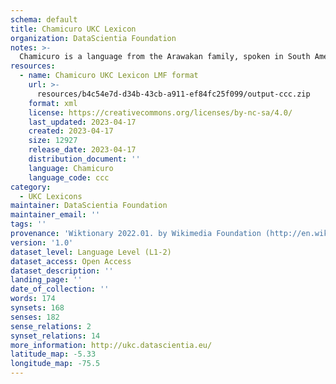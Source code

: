 ```yaml
---
schema: default
title: Chamicuro UKC Lexicon
organization: DataScientia Foundation
notes: >-
  Chamicuro is a language from the Arawakan family, spoken in South America. The UKC Lexicon of Chamicuro is represented as a lexico-semantic network. It consists of words, word senses, synsets, as well as sense-level and synset-level relationships.
resources:
  - name: Chamicuro UKC Lexicon LMF format
    url: >-
      resources/b4c54e7d-d34b-43cb-a911-ef84fc25f099/output-ccc.zip
    format: xml
    license: https://creativecommons.org/licenses/by-nc-sa/4.0/
    last_updated: 2023-04-17
    created: 2023-04-17
    size: 12927
    release_date: 2023-04-17
    distribution_document: ''
    language: Chamicuro
    language_code: ccc
category:
  - UKC Lexicons
maintainer: DataScientia Foundation
maintainer_email: ''
tags: ''
provenance: 'Wiktionary 2022.01. by Wikimedia Foundation (http://en.wiktionary.org); CogNet 2.1 by Khuyagbaatar Batsuren, National University of Mongolia (http://cognet.ukc.disi.unitn.it); KinDiv: Kinship Diversity 1.0 by Temuulen Khishigsuren (http://ukc.disi.unitn.it/index.php/kinship/); UniMet: Universal Metonymy 1.0 by Temuulen Khishigsuren and Gábor Bella (http://ukc.disi.unitn.it/index.php/metonymy/); Antonymy 1.0 by Gábor Bella (http://ukc.datascientia.eu); Native Languages of the Americas 2021.11. by Laura Redish and Orrin Lewis (http://www.native-languages.org); Princeton WordNet 2.1 by Princeton University (https://wordnet.princeton.edu)'
version: '1.0'
dataset_level: Language Level (L1-2)
dataset_access: Open Access
dataset_description: ''
landing_page: ''
date_of_collection: ''
words: 174
synsets: 168
senses: 182
sense_relations: 2
synset_relations: 14
more_information: http://ukc.datascientia.eu/
latitude_map: -5.33
longitude_map: -75.5
---
```

